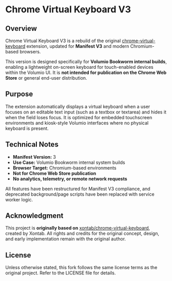 # Chrome Virtual Keyboard V3

## Overview

Chrome Virtual Keyboard V3 is a rebuild of the original [chrome-virtual-keyboard](https://github.com/xontab/chrome-virtual-keyboard) extension, updated for **Manifest V3** and modern Chromium-based browsers.

This version is designed specifically for **Volumio Bookworm internal builds**, enabling a lightweight on-screen keyboard for touch-enabled devices within the Volumio UI. It is **not intended for publication on the Chrome Web Store** or general end-user distribution.

## Purpose

The extension automatically displays a virtual keyboard when a user focuses on an editable text input (such as a textbox or textarea) and hides it when the field loses focus.
It is optimized for embedded touchscreen environments and kiosk-style Volumio interfaces where no physical keyboard is present.

## Technical Notes

* **Manifest Version:** 3
* **Use Case:** Volumio Bookworm internal system builds
* **Browser Target:** Chromium-based environments
* **Not for Chrome Web Store publication**
* **No analytics, telemetry, or remote network requests**

All features have been restructured for Manifest V3 compliance, and deprecated background/page scripts have been replaced with service worker logic.

## Acknowledgment

This project is **originally based on** [xontab/chrome-virtual-keyboard](https://github.com/xontab/chrome-virtual-keyboard), created by Xontab.
All rights and credits for the original concept, design, and early implementation remain with the original author.

## License

Unless otherwise stated, this fork follows the same license terms as the original project.
Refer to the LICENSE file for details.
